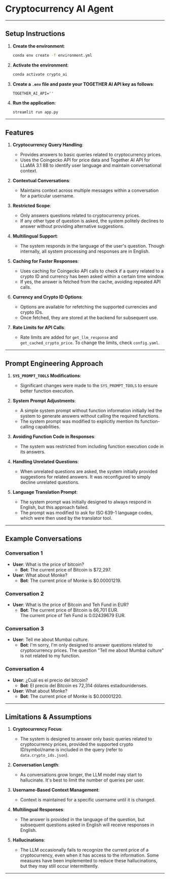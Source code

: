 # Cryptocurrency AI Agent

---

## Setup Instructions

1. **Create the environment**:
    ```bash
    conda env create -f environment.yml
    ```
2. **Activate the environment**:
    ```bash
    conda activate crypto_ai
    ```
3. **Create a `.env` file and paste your TOGETHER AI API key as follows**:
    ```env
    TOGETHER_AI_API=''
    ```
4. **Run the application**:
    ```bash
    streamlit run app.py
    ```

---

## Features

1. **Cryptocurrency Query Handling**:
   - Provides answers to basic queries related to cryptocurrency prices.
   - Uses the Coingecko API for price data and Together AI API for LLaMA 3.1 8B to identify user language and maintain conversational context.
  
2. **Contextual Conversations**:
   - Maintains context across multiple messages within a conversation for a particular username.

3. **Restricted Scope**:
   - Only answers questions related to cryptocurrency prices.
   - If any other type of question is asked, the system politely declines to answer without providing alternative suggestions.

4. **Multilingual Support**:
   - The system responds in the language of the user's question. Though internally, all system processing and responses are in English.
   
5. **Caching for Faster Responses**:
   - Uses caching for Coingecko API calls to check if a query related to a crypto ID and currency has been asked within a certain time window.
   - If yes, the answer is fetched from the cache, avoiding repeated API calls.

6. **Currency and Crypto ID Options**:
   - Options are available for refetching the supported currencies and crypto IDs.
   - Once fetched, they are stored at the backend for subsequent use.

7. **Rate Limits for API Calls**:
   - Rate limits are added for `get_llm_response` and `get_cached_crypto_price`. To change the limits, check `config.yaml`.

---

## Prompt Engineering Approach

1. **`SYS_PROMPT_TOOLS` Modifications**:
   - Significant changes were made to the `SYS_PROMPT_TOOLS` to ensure better function execution.

2. **System Prompt Adjustments**:
   - A simple system prompt without function information initially led the system to generate answers without calling the required functions.
   - The system prompt was modified to explicitly mention its function-calling capabilities.

3. **Avoiding Function Code in Responses**:
   - The system was restricted from including function execution code in its answers.

4. **Handling Unrelated Questions**:
   - When unrelated questions are asked, the system initially provided suggestions for related answers. It was reconfigured to simply decline unrelated questions.

5. **Language Translation Prompt**:
   - The system prompt was initially designed to always respond in English, but this approach failed.
   - The prompt was modified to ask for ISO 639-1 language codes, which were then used by the translator tool.

---

## Example Conversations

### Conversation 1
- **User**: What is the price of bitcoin?
  - **Bot**: The current price of Bitcoin is $72,297.
- **User**: What about Monke?
  - **Bot**: The current price of Monke is $0.00001219.

### Conversation 2
- **User**: What is the price of Bitcoin and Teh Fund in EUR?
  - **Bot**: The current price of Bitcoin is 66,701 EUR.  
    The current price of Teh Fund is 0.02439679 EUR.

### Conversation 3
- **User**: Tell me about Mumbai culture.
  - **Bot**: I'm sorry, I'm only designed to answer questions related to cryptocurrency prices. The question "Tell me about Mumbai culture" is not related to my function.

### Conversation 4
- **User**: ¿Cuál es el precio del bitcoin?
  - **Bot**: El precio del Bitcoin es 72,314 dólares estadounidenses.
- **User**: What about Monke?
  - **Bot**: The current price of Monke is $0.00001220.

---

## Limitations & Assumptions

1. **Cryptocurrency Focus**:
   - The system is designed to answer only basic queries related to cryptocurrency prices, provided the supported crypto ID/symbol/name is included in the query (refer to `data.crypto_ids.json`).

2. **Conversation Length**:
   - As conversations grow longer, the LLM model may start to hallucinate. It's best to limit the number of queries per user.

3. **Username-Based Context Management**:
   - Context is maintained for a specific username until it is changed.

4. **Multilingual Responses**:
   - The answer is provided in the language of the question, but subsequent questions asked in English will receive responses in English.

5. **Hallucinations**:
   - The LLM occasionally fails to recognize the current price of a cryptocurrency, even when it has access to the information. Some measures have been implemented to reduce these hallucinations, but they may still occur intermittently.

---
